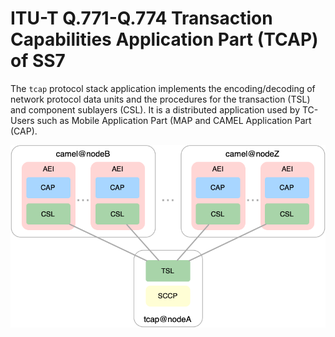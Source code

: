 # ITU-T Q.771-Q.774 Transaction Capabilities Application Part (TCAP) of SS7

The `tcap` protocol stack application implements the encoding/decoding
of network protocol data units and the procedures for the transaction (TSL)
and component sublayers (CSL). It is a distributed application used by
TC-Users such as Mobile Application Part (MAP and CAMEL Application
Part (CAP).

![distribution](https://raw.githubusercontent.com/sigscale/tcap/master/doc/tcap_distribution.png)

